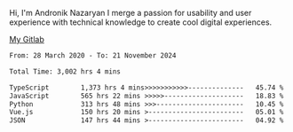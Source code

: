 Hi, I'm Andronik Nazaryan
I merge a passion for usability and user experience with technical knowledge to create cool digital experiences.

[My Gitlab](https://gitlab.com/anridev24)

<!--START_SECTION:waka-->

```txt
From: 28 March 2020 - To: 21 November 2024

Total Time: 3,002 hrs 4 mins

TypeScript        1,373 hrs 4 mins>>>>>>>>>>>--------------   45.74 %
JavaScript        565 hrs 22 mins >>>>>--------------------   18.83 %
Python            313 hrs 48 mins >>>----------------------   10.45 %
Vue.js            150 hrs 20 mins >------------------------   05.01 %
JSON              147 hrs 44 mins >------------------------   04.92 %
```

<!--END_SECTION:waka-->
